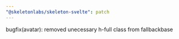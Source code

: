 ```yaml
---
"@skeletonlabs/skeleton-svelte": patch
---
```


bugfix(avatar): removed unecessary h-full class from fallbackbase
  